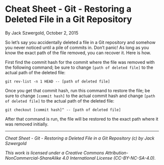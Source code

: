 # Cheat Sheet - Git - Restoring a Deleted File in a Git Repository

By Jack Szwergold, October 2, 2015

So let’s say you accidentally deleted a file in a Git repository and somehow you never noticed until a pile of commits in. Don’t panic! As long as you know the exact path of the file removed, you can recover it. Here is how.

First find the commit hash for the commit where the file was removed with the following command; be sure to change `[path of deleted file]` to the actual path of the deleted file:

	git rev-list -n 1 HEAD -- [path of deleted file]

Once you get that commit hash, run this command to restore the file; be sure to change `[commit hash]` to the actual commit hash and change `[path of deleted file]` to the actual path of the deleted file:

    git checkout [commit hash]^ -- [path of deleted file]

After that command is run, the file will be restored to the exact path where it was removed initially.

***

*Cheat Sheet - Git - Restoring a Deleted File in a Git Repository (c) by Jack Szwergold*

*This work is licensed under a Creative Commons Attribution-NonCommercial-ShareAlike 4.0 International License (CC-BY-NC-SA-4.0).*